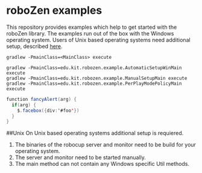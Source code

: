 # roboZen examples

This repository provides examples which help to get started with the roboZen library.
The examples run out of the box with the Windows operating system.
Users of Unix based operating systems need additional setup, described [here](#unix).


```
gradlew -PmainClass=<MainClass> execute
```
```
gradlew -PmainClass=edu.kit.robozen.example.AutomaticSetupWinMain execute
gradlew -PmainClass=edu.kit.robozen.example.ManualSetupMain execute
gradlew -PmainClass=edu.kit.robozen.example.PerPlayModePolicyMain execute
```

```java
function fancyAlert(arg) {
  if(arg) {
    $.facebox({div:'#foo'})
  }
}
```

##Unix
On Unix based operating systems additional setup is requiered.

1. The binaries of the robocup server and monitor need to be build for your operating system.
2. The server and monitor need to be started manually.
3. The main method can not contain any Windows specific Util methods.


